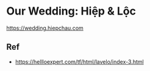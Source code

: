 # Our Wedding: Hiệp & Lộc 
https://wedding.hiepchau.com


## Ref
- https://hellloexpert.com/tf/html/lavelo/index-3.html